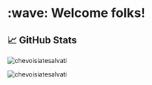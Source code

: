 <h1 align="left" id="chevoisiatesalvati-title">:wave: Welcome folks!</h1>

## &#x1f4c8; GitHub Stats
<div>
	<p align="left">
		<img src="https://github-readme-stats.vercel.app/api?username=chevoisiatesalvati&theme=dark&show_icons=true&count_private=true" alt="chevoisiatesalvati" />
	</p>
	<p align="left">
		<img src="https://github-readme-stats-olive-nine.vercel.app/api/top-langs/?username=chevoisiatesalvati&theme=dark&layout=compact&cache_seconds=1800&&langs_count=6" alt="chevoisiatesalvati" />
	</p>
</div>
